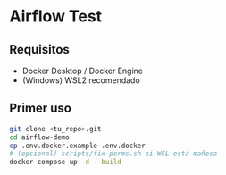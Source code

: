 # Airflow Test

## Requisitos
- Docker Desktop / Docker Engine
- (Windows) WSL2 recomendado

## Primer uso
```bash
git clone <tu_repo>.git
cd airflow-demo
cp .env.docker.example .env.docker
# (opcional) scripts/fix-perms.sh si WSL está mañosa
docker compose up -d --build
